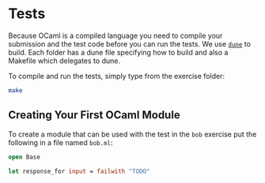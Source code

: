 # Tests

Because OCaml is a compiled language you need to compile your submission and the test code before you can run the tests. 
We use [`dune`](https://dune.build/) to build.
Each folder has a dune file specifying how to build and also a Makefile which delegates to dune.

To compile and run the tests, simply type from the exercise folder:

```bash
make
```

## Creating Your First OCaml Module

To create a module that can be used with the test in the `bob` exercise put the following in a file named `bob.ml`:

```ocaml
open Base 

let response_for input = failwith "TODO"
```
